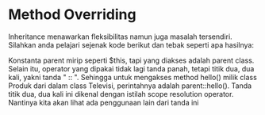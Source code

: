 # Method Overriding
Inheritance menawarkan fleksibilitas namun juga masalah tersendiri. Silahkan anda pelajari 
sejenak kode berikut dan tebak seperti apa hasilnya:


Konstanta parent mirip seperti $this, tapi yang diakses adalah parent class. Selain itu, 
operator yang dipakai tidak lagi tanda panah, tetapi titik dua, dua kali, yakni tanda " :: ". 
Sehingga untuk mengakses method hello() milik class Produk dari dalam class Televisi, 
perintahnya adalah parent::hello().
Tanda titik dua, dua kali ini dikenal dengan istilah scope resolution operator. Nantinya kita 
akan lihat ada penggunaan lain dari tanda ini